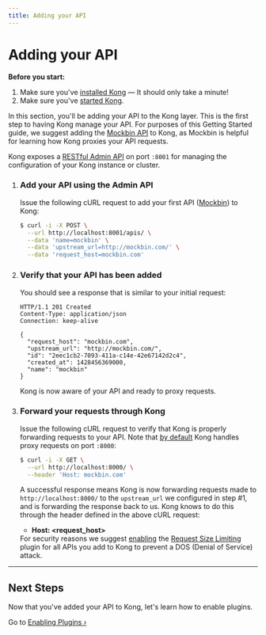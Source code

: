 ```yaml
---
title: Adding your API
---
```


# Adding your API

<div class="alert alert-warning">
  <strong>Before you start:</strong>
  <ol>
    <li>Make sure you've <a href="/install/">installed Kong</a> &mdash; It should only take a minute!</li>
    <li>Make sure you've <a href="/docs/{{page.kong_version}}/getting-started/quickstart">started Kong</a>.</li>
  </ol>
</div>

In this section, you'll be adding your API to the Kong layer. This is the first step to having Kong manage your API. For purposes of this Getting Started guide, we suggest adding the [Mockbin API][mockbin] to Kong, as Mockbin is helpful for learning how Kong proxies your API requests. 

Kong exposes a [RESTful Admin API][API] on port `:8001` for managing the configuration of your Kong instance or cluster.

1. ### Add your API using the Admin API

    Issue the following cURL request to add your first API ([Mockbin][mockbin]) to Kong:

    ```bash
    $ curl -i -X POST \
      --url http://localhost:8001/apis/ \
      --data 'name=mockbin' \
      --data 'upstream_url=http://mockbin.com/' \
      --data 'request_host=mockbin.com'
    ```

2. ### Verify that your API has been added

    You should see a response that is similar to your initial request:

    ```http
    HTTP/1.1 201 Created
    Content-Type: application/json
    Connection: keep-alive

    {
      "request_host": "mockbin.com",
      "upstream_url": "http://mockbin.com/",
      "id": "2eec1cb2-7093-411a-c14e-42e67142d2c4",
      "created_at": 1428456369000,
      "name": "mockbin"
    }
    ```

    Kong is now aware of your API and ready to proxy requests.

3. ### Forward your requests through Kong

    Issue the following cURL request to verify that Kong is properly forwarding requests to your API. Note that [by default][proxy-port] Kong handles proxy requests on port `:8000`:

    ```bash
    $ curl -i -X GET \
      --url http://localhost:8000/ \
      --header 'Host: mockbin.com'
    ```

    A successful response means Kong is now forwarding requests made to `http://localhost:8000/` to the `upstream_url` we configured in step #1, and is forwarding the response back to us. Kong knows to do this through the header defined in the above cURL request:

    <ul>
      <li><strong>Host: &lt;request_host></strong></li>
    </ul>

    <div class="alert alert-warning">
      For security reasons we suggest <a href="/docs/{{page.kong_version}}/getting-started/enabling-plugins">enabling</a> the <a href="/plugins/request-size-limiting/">Request Size Limiting</a> plugin for all APIs you add to Kong to prevent a DOS (Denial of Service) attack. 
    </div>

<hr>

## Next Steps

Now that you've added your API to Kong, let's learn how to enable plugins.

Go to [Enabling Plugins &rsaquo;][enabling-plugins]

[mockbin]: https://mockbin.com
[API]: /docs/{{page.kong_version}}/admin-api
[enabling-plugins]: /docs/{{page.kong_version}}/getting-started/enabling-plugins
[proxy-port]: /docs/{{page.kong_version}}/configuration/#nginx-section

